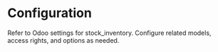 # Configuration

Refer to Odoo settings for stock_inventory. Configure related models, access rights, and options as needed.

